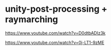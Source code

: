 # unity-post-processing + raymarching

https://www.youtube.com/watch?v=D0dtbADIz3k

https://www.youtube.com/watch?v=0j-LT1-9zME
